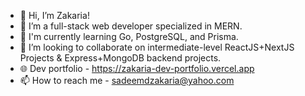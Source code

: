 - 👋 Hi, I’m Zakaria!
- 👀 I’m a full-stack web developer specialized in MERN.
- 🌱 I'm currently learning Go, PostgreSQL, and Prisma.
- 💞️ I’m looking to collaborate on intermediate-level ReactJS+NextJS Projects & Express+MongoDB backend projects.
- 🌐 Dev portfolio - https://zakaria-dev-portfolio.vercel.app
- 📫 How to reach me - sadeemdzakaria@yahoo.com

<!---
ZakariaZack98/ZakariaZack98 is a ✨ special ✨ repository because its `README.md` (this file) appears on your GitHub profile.
You can click the Preview link to take a look at your changes.
--->
